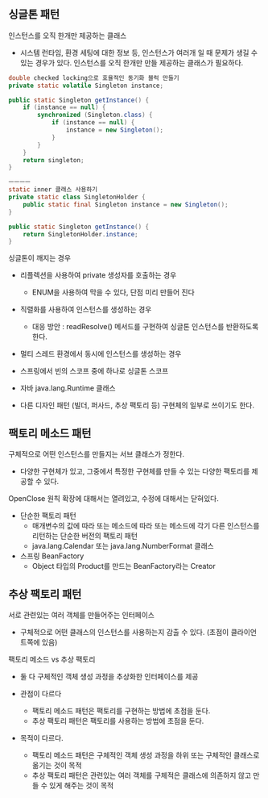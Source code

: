 ## 싱글톤 패턴

인스턴스를 오직 한개만 제공하는 클래스

- 시스템 런타임, 환경 세팅에 대한 정보 등, 인스턴스가 여러개 일 때 문제가 생길 수 있는 경우가 있다.
인스턴스를 오직 한개만 만들 제공하는 클래스가 필요하다.


```java
double checked locking으로 효율적인 동기화 블럭 만들기
private static volatile Singleton instance;

public static Singleton getInstance() {
    if (instance == null) {
        synchronized (Singleton.class) {
            if (instance == null) {
                instance = new Singleton();
            }
        }
    }
    return singleton;
}

ㅡㅡㅡㅡ
static inner 클래스 사용하기
private static class SingletonHolder {
    public static final Singleton instance = new Singleton();
}

public static Singleton getInstance() {
    return SingletonHolder.instance;
}

```

싱글톤이 깨지는 경우
- 리플렉션을 사용하여 private 생성자를 호출하는 경우
    - ENUM을 사용하여 막을 수 있다, 단점 미리 만들어 진다
- 직렬화를 사용하여 인스턴스를 생성하는 경우
    - 대응 방안 : readResolve() 메서드를 구현하여 싱글톤 인스턴스를 반환하도록 한다.
- 멀티 스레드 환경에서 동시에 인스턴스를 생성하는 경우

- 스프링에서 빈의 스코프 중에 하나로 싱글톤 스코프
- 자바 java.lang.Runtime 클래스
- 다른 디자인 패턴 (빌더, 퍼사드, 추상 팩토리 등) 구현체의 일부로 쓰이기도 한다.


## 팩토리 메소드 패턴
구체적으로 어떤 인스턴스를 만들지는 서브 클래스가 정한다.
- 다양한 구현체가 있고, 그중에서 특정한 구현체를 만들 수 있는 다양한 팩토리를 제공할 수 있다.

OpenClose 원칙 확장에 대해서는 열려있고, 수정에 대해서는 닫혀있다.

- 단순한 팩토리 패턴
    - 매개변수의 값에 따라 또는 메소드에 따라 또는 메소드에 각기 다른 인스턴스를 리턴하는 단순한 버전의 팩토리 패턴
    - java.lang.Calendar 또는 java.lang.NumberFormat 클래스
- 스프링 BeanFactory
    - Object 타입의 Product를 만드는 BeanFactory라는 Creator

## 추상 팩토리 패턴

서로 관련있는 여러 객체를 만들어주는 인터페이스
- 구체적으로 어떤 클래스의 인스턴스를 사용하는지 감출 수 있다. (초점이 클라이언트쪽에 있음)

팩토리 메소드 vs 추상 팩토리

- 둘 다 구체적인 객체 생성 과정을 추상화한 인터페이스를 제공

- 관점이 다르다
    - 팩토리 메소드 패턴은 팩토리를 구현하는 방법에 초점을 둔다.
    - 추상 팩토리 패턴은 팩토리를 사용하는 방법에 초점을 둔다.

- 목적이 다르다.
    - 팩토리 메소드 패턴은 구체적인 객체 생성 과정을 하위 또는 구체적인 클래스로 옮기는 것이 목적
    - 추상 팩토리 패턴은 관련있는 여러 객체를 구체적은 클래스에 의존하지 않고 만들 수 있게 해주는 것이 목적

